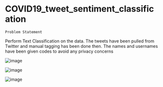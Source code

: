 # COVID19_tweet_sentiment_classification

`Problem Statement`

Perform Text Classification on the data. The tweets have been pulled from Twitter and manual tagging has been done then. The names and usernames have been given codes to avoid any privacy concerns

![image](https://user-images.githubusercontent.com/62031889/122270976-872ebe00-cefc-11eb-9125-b78515863255.png)

![image](https://user-images.githubusercontent.com/62031889/122271013-931a8000-cefc-11eb-8fa6-111e8a24fca6.png)

![image](https://user-images.githubusercontent.com/62031889/122271044-9a418e00-cefc-11eb-94f7-fc52899da564.png)
